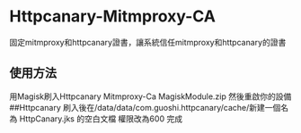 # Httpcanary-Mitmproxy-CA
固定mitmproxy和httpcanary證書，讓系統信任mitmproxy和httpcanary的證書
## 使用方法
用Magisk刷入Httpcanary Mitmproxy-Ca MagiskModule.zip 然後重啟你的設備
##Httpcanary
刷入後在/data/data/com.guoshi.httpcanary/cache/新建一個名為 HttpCanary.jks 的空白文檔 權限改為600 完成
